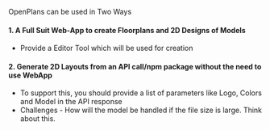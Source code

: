 
OpenPlans can be used in Two Ways

#### 1. A Full Suit Web-App to create Floorplans and 2D Designs of Models
- Provide a Editor Tool which will be used for creation

#### 2. Generate 2D Layouts from an API call/npm package without the need to use WebApp
- To support this, you should provide a list of parameters like Logo, Colors and Model in the API response
- Challenges - How will the model be handled if the file size is large. Think about this.
